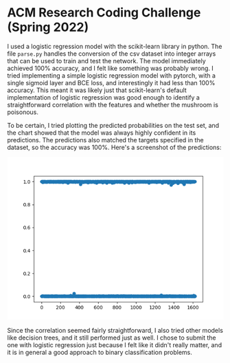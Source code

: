 # ACM Research Coding Challenge (Spring 2022)

I used a logistic regression model with the scikit-learn library in python. The file `parse.py`
handles the conversion of the csv dataset into integer arrays that can be used to train and test
the network. The model immediately achieved 100% accuracy, and I felt like something was
probably wrong. I tried implementing a simple logistic regression model with pytorch, with a single
sigmoid layer and BCE loss, and interestingly it had less than 100% accuracy. This meant it was
likely just that scikit-learn's default implementation of logistic regression was good enough to
identify a straightforward correlation with the features and whether the mushroom is
poisonous.

To be certain, I tried plotting the predicted probabilities on the test set, and the chart showed
that the model was always highly confident in its predictions. The predictions also matched the
targets specified in the dataset, so the accuracy was 100%. Here's a screenshot of the predictions:

![Chart of predicted probabilities](./probabilities.png)

Since the correlation seemed fairly straightforward, I also tried other models like decision trees,
and it still performed just as well. I chose to submit the one with logistic regression just because
I felt like it didn't really matter, and it is in general a good approach to binary classification
problems.
